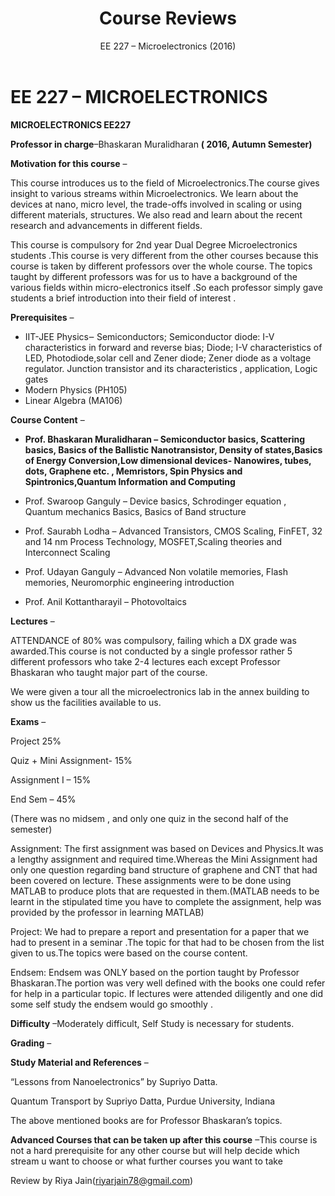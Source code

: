 ﻿---
layout: page
title: Course Reviews
subtitle: EE 227 – Microelectronics (2016)
cover-img: assets/img/Cover_study.jpg
thumbnail-img: ""
share-img: ""
comments: true
tags: [Academic, Core]
---
# EE 227 – MICROELECTRONICS

**MICROELECTRONICS EE227**

**Professor in charge**–Bhaskaran Muralidharan **( 2016, Autumn Semester)**

**Motivation for this course** –

This course introduces us to the field of  Microelectronics.The  course gives insight to various streams within Microelectronics. We learn about the devices at nano, micro level, the trade-offs involved in scaling or using different materials, structures. We also read and learn about the recent research and advancements in different fields.

This course is compulsory for 2nd year Dual Degree Microelectronics students .This course is very different from the other courses because this course is taken by different professors over the whole course. The topics taught by different professors was for us to have a background of the various fields within micro-electronics itself .So each professor simply gave students a brief introduction into their field of interest .

**Prerequisites** –

-   IIT-JEE Physics‒ Semiconductors; Semiconductor diode: I-V characteristics in forward and reverse bias; Diode; I-V characteristics of LED, Photodiode,solar cell and Zener diode; Zener diode as a voltage regulator. Junction transistor and its characteristics , application, Logic gates
-   Modern Physics (PH105)
-   Linear Algebra (MA106)

**Course Content** –

-   **Prof. Bhaskaran Muralidharan – Semiconductor basics, Scattering basics, Basics of the Ballistic Nanotransistor, Density of states,Basics of Energy Conversion,Low dimensional devices- Nanowires, tubes, dots, Graphene etc. , Memristors, Spin Physics and Spintronics,Quantum Information and Computing**

-   Prof. Swaroop Ganguly – Device basics, Schrodinger equation , Quantum mechanics Basics, Basics of Band structure

-   Prof. Saurabh Lodha – Advanced Transistors, CMOS Scaling, FinFET, 32 and 14 nm Process Technology, MOSFET,Scaling theories and Interconnect Scaling

-   Prof. Udayan Ganguly – Advanced Non volatile memories, Flash memories, Neuromorphic engineering introduction

-   Prof. Anil Kottantharayil – Photovoltaics

**Lectures** –

ATTENDANCE of 80% was compulsory, failing which a DX grade was  awarded.This  course is not conducted by a single professor rather 5 different professors who take 2-4 lectures each except Professor Bhaskaran who taught major part of the course.

We were given a tour all the microelectronics lab in the annex building to show us the facilities available to us.

**Exams** –

Project 25%

Quiz + Mini Assignment- 15%

Assignment I – 15%

End Sem – 45%

(There was no midsem , and only one quiz in the second half of the semester)

Assignment: The first assignment was based on Devices and  Physics.It  was a lengthy assignment and required time.Whereas the Mini Assignment had only one question regarding band structure of graphene and CNT that had been covered on lecture. These assignments were to be done using MATLAB to produce plots that are requested in them.(MATLAB needs to be learnt in the stipulated time you have to complete the assignment, help was provided by the professor in learning MATLAB)

Project: We had to prepare a report and presentation for a paper that we had to present in a seminar .The topic for that had to be chosen from the list given to  us.The  topics were based on the course content.

Endsem: Endsem was ONLY based on the portion taught by Professor Bhaskaran.The  portion was very well defined with the books one could refer for help in a particular topic. If lectures were attended diligently and one did some self study the endsem would go smoothly .

**Difficulty** –Moderately difficult, Self Study is necessary for students.

**Grading** –

**Study Material and References** –

“Lessons from Nanoelectronics” by Supriyo Datta.

Quantum Transport by Supriyo Datta, Purdue University, Indiana

The above mentioned books are for Professor Bhaskaran’s topics.

**Advanced Courses that can be taken up after this course** –This course is not a hard prerequisite for any other course but will help decide which stream u want to choose or what further courses you want to take

Review by Riya Jain(riyarjain78@gmail.com)
